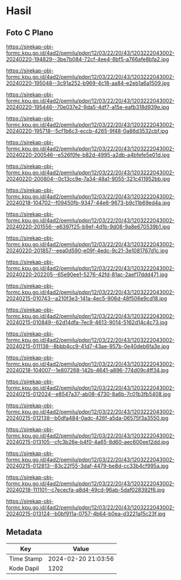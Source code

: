 # Hasil

## Foto C Plano

https://sirekap-obj-formc.kpu.go.id/4ad2/pemilu/pdpr/12/03/22/20/43/1203222043002-20240220-194829--3be7b084-72cf-4ee4-8bf5-a766afe8bfa2.jpg

https://sirekap-obj-formc.kpu.go.id/4ad2/pemilu/pdpr/12/03/22/20/43/1203222043002-20240220-195048--3c91a252-b969-4c18-aa84-e2eb1a6a1509.jpg

https://sirekap-obj-formc.kpu.go.id/4ad2/pemilu/pdpr/12/03/22/20/43/1203222043002-20240220-195446--70e037e2-9da5-4df7-a15e-eafb318d939e.jpg

https://sirekap-obj-formc.kpu.go.id/4ad2/pemilu/pdpr/12/03/22/20/43/1203222043002-20240220-195718--5cf1b6c3-eccb-4265-9f48-0a86d3532cbf.jpg

https://sirekap-obj-formc.kpu.go.id/4ad2/pemilu/pdpr/12/03/22/20/43/1203222043002-20240220-200546--e526f0fe-b82d-4995-a2db-a4bfefe5e01d.jpg

https://sirekap-obj-formc.kpu.go.id/4ad2/pemilu/pdpr/12/03/22/20/43/1203222043002-20240220-200804--0c13cc9e-7a34-48a1-9055-321c411952bb.jpg

https://sirekap-obj-formc.kpu.go.id/4ad2/pemilu/pdpr/12/03/22/20/43/1203222043002-20240218-104702--f09450fb-9347-44e6-9673-b9c11b69ed4a.jpg

https://sirekap-obj-formc.kpu.go.id/4ad2/pemilu/pdpr/12/03/22/20/43/1203222043002-20240220-201556--e6397f25-b9ef-4d1b-9d08-9a8e670539b1.jpg

https://sirekap-obj-formc.kpu.go.id/4ad2/pemilu/pdpr/12/03/22/20/43/1203222043002-20240220-201857--eea0d590-e09f-4edc-9c21-3e1081767d1c.jpg

https://sirekap-obj-formc.kpu.go.id/4ad2/pemilu/pdpr/12/03/22/20/43/1203222043002-20240220-202205--65e90ee1-5276-42fd-81ac-2aef17ddd471.jpg

https://sirekap-obj-formc.kpu.go.id/4ad2/pemilu/pdpr/12/03/22/20/43/1203222043002-20240215-010743--a210f3e3-141a-4ec5-906d-48f506e9cd18.jpg

https://sirekap-obj-formc.kpu.go.id/4ad2/pemilu/pdpr/12/03/22/20/43/1203222043002-20240215-010849--62d14dfa-7ec9-4613-9014-5162d14c4c73.jpg

https://sirekap-obj-formc.kpu.go.id/4ad2/pemilu/pdpr/12/03/22/20/43/1203222043002-20240215-011138--8bbb4cc9-41d7-43ae-957b-0e40deb6fa3e.jpg

https://sirekap-obj-formc.kpu.go.id/4ad2/pemilu/pdpr/12/03/22/20/43/1203222043002-20240218-104007--1e807268-142b-4641-a896-774d09c4ff34.jpg

https://sirekap-obj-formc.kpu.go.id/4ad2/pemilu/pdpr/12/03/22/20/43/1203222043002-20240215-012024--e8547a37-ab08-4730-8a6b-7c01b3fb5408.jpg

https://sirekap-obj-formc.kpu.go.id/4ad2/pemilu/pdpr/12/03/22/20/43/1203222043002-20240215-012138--b0dfa484-0adc-426f-a5da-06575f3a3550.jpg

https://sirekap-obj-formc.kpu.go.id/4ad2/pemilu/pdpr/12/03/22/20/43/1203222043002-20240215-013105--cfc3b26e-b4f0-4a65-8d60-aec600ee12dd.jpg

https://sirekap-obj-formc.kpu.go.id/4ad2/pemilu/pdpr/12/03/22/20/43/1203222043002-20240215-012813--83c22f55-3daf-4479-be8d-cc33b4cf995a.jpg

https://sirekap-obj-formc.kpu.go.id/4ad2/pemilu/pdpr/12/03/22/20/43/1203222043002-20240218-111101--c7ececfa-a8d4-49cd-96ab-5daf028392f6.jpg

https://sirekap-obj-formc.kpu.go.id/4ad2/pemilu/pdpr/12/03/22/20/43/1203222043002-20240215-013124--b0bf911a-0757-4b64-b0ea-d3221a15c23f.jpg


## Metadata

| Key        | Value               |
| ---------- | ------------------- |
| Time Stamp | 2024-02-20 21:03:56 |
| Kode Dapil | 1202                |



